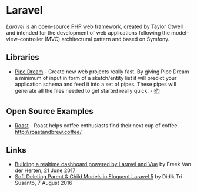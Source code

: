 # Laravel

<dfn>Laravel</dfn> is an open-source [PHP](README.md) web framework, created by Taylor Otwell and intended for the development of web applications following the model–view–controller (MVC) architectural pattern and based on Symfony.

## Libraries

-   [Pipe Dream](https://github.com/pipe-dream/laravel) - Create new web projects really fast. By giving Pipe Dream a minimum of input in form of a sketch/entity list it will predict your application schema and feed it into a set of pipes. These pipes will generate all the files needed to get started really quick. - [:package:](https://packagist.org/packages/pipe-dream/laravel "Pipe Dream on Packagist")

## Open Source Examples

-   [Roast](https://github.com/serversideup/roastandbrew) - Roast helps coffee enthusiasts find their next cup of coffee. - <http://roastandbrew.coffee/>

## Links

-   [Building a realtime dashboard powered by Laravel and Vue](https://murze.be/building-a-realtime-dashboard-powered-by-laravel-and-vue-2017-edition) by Freek Van der Herten, 21 June 2017
-   [Soft Deleting Parent & Child Models in Eloquent Laravel 5](https://medium.com/teknomuslim/soft-deleting-parent-child-models-in-eloquent-laravel-5-dc05a29133bf) by Didik Tri Susanto, 7 August 2016
